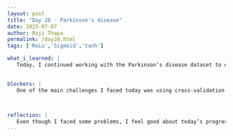 ```yaml
---
layout: post
title: "Day 28 - Parkinson's disease"
date: 2025-07-07
author: Roji Thapa
permalink: /day28.html
tags: ['ReLu','Sigmoid','tanh']

what_i_learned: |
   Today, I continued working with the Parkinson’s disease dataset to evaluate how different models perform. I started by checking the model’s performance without balancing the data and without using cross-validation. Then, I balanced the data and applied cross-validation to get more reliable and fair results. After that, I used our customized Extreme Learning Machine (ELM) model on both balanced and imbalanced data, and tested it with three activation functions: sigmoid, ReLU, and tanh. Comparing the results helped me better understand how data preparation and model choices affect the accuracy and overall performance.

  
blockers: |
   One of the main challenges I faced today was using cross-validation after balancing the dataset. Balancing the data with techniques like SMOTE worked fine on its own, but things got tricky once I combined it with cross-validation. For example, I encountered errors because the data splits were not consistent across the folds. Sometimes, the shapes of the training and testing sets didn’t match, or the labels got mixed up. It took some time to figure out what was going wrong, but I was able to fix the issues by carefully checking the code from the start. 
   


reflection: |
   Even though I faced some problems, I feel good about today’s progress. I’m beginning to understand the steps and the research more clearly. Working with real datasets and models is helping me see what needs to be done for our research, and it’s teaching me something new every day. I’m also getting better at organizing my code and understanding what might cause errors. It’s interesting to see how different techniques can change the results and performance of the models. I’m excited to keep learning and to understand the research and process more deeply.
---
```

